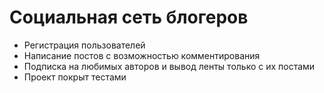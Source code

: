 # Социальная сеть блогеров

* Регистрация пользователей
* Написание постов с возможностью  комментирования
* Подписка на любимых авторов и вывод ленты только с их постами
* Проект покрыт тестами
